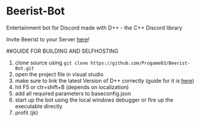 # Beerist-Bot
Entertainment bot for Discord made with D++ - the C++ Discord library

Invite Beerist to your Server [here](https://top.gg/bot/846722660523180042)!

##GUIDE FOR BUILDING AND SELFHOSTING

1. clone source using `git clone https://github.com/Progame03/Beerist-Bot.git`
2. open the project file in visual studio
3. make sure to link the latest Version of D++ correctly (guide for it is [here](https://dpp.dev/build-a-discord-bot-windows-visual-studio.html))
4. hit F5 or ctr+shift+B (depends on localization)
5. add all required parameters to baseconfig.json
6. start up the bot using the local windows debugger or fire up the executable directly
7. profit (jk)
